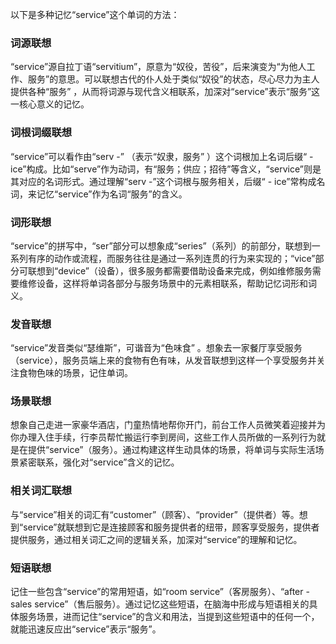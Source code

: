 以下是多种记忆“service”这个单词的方法：

### 词源联想
“service”源自拉丁语“servitium”，原意为“奴役，苦役”，后来演变为“为他人工作、服务”的意思。可以联想古代的仆人处于类似“奴役”的状态，尽心尽力为主人提供各种“服务” ，从而将词源与现代含义相联系，加深对“service”表示“服务”这一核心意义的记忆。

### 词根词缀联想
“service”可以看作由“serv -” （表示“奴隶，服务” ）这个词根加上名词后缀“ - ice”构成。比如“serve”作为动词，有“服务；供应；招待”等含义，“service”则是其对应的名词形式。通过理解“serv -”这个词根与服务相关，后缀“ - ice”常构成名词，来记忆“service”作为名词“服务”的含义。

### 词形联想
“service”的拼写中，“ser”部分可以想象成“series”（系列）的前部分，联想到一系列有序的动作或流程，而服务往往是通过一系列连贯的行为来实现的；“vice”部分可联想到“device”（设备），很多服务都需要借助设备来完成，例如维修服务需要维修设备，这样将单词各部分与服务场景中的元素相联系，帮助记忆词形和词义。

### 发音联想
“service”发音类似“瑟维斯”，可谐音为“色味食” 。想象去一家餐厅享受服务（service），服务员端上来的食物有色有味，从发音联想到这样一个享受服务并关注食物色味的场景，记住单词。

### 场景联想
想象自己走进一家豪华酒店，门童热情地帮你开门，前台工作人员微笑着迎接并为你办理入住手续，行李员帮忙搬运行李到房间，这些工作人员所做的一系列行为就是在提供“service”（服务）。通过构建这样生动具体的场景，将单词与实际生活场景紧密联系，强化对“service”含义的记忆。

### 相关词汇联想
与“service”相关的词汇有“customer”（顾客）、“provider”（提供者）等。想到“service”就联想到它是连接顾客和服务提供者的纽带，顾客享受服务，提供者提供服务，通过相关词汇之间的逻辑关系，加深对“service”的理解和记忆。

### 短语联想
记住一些包含“service”的常用短语，如“room service”（客房服务）、“after - sales service”（售后服务）。通过记忆这些短语，在脑海中形成与短语相关的具体服务场景，进而记住“service”的含义和用法，当提到这些短语中的任何一个，就能迅速反应出“service”表示“服务”。 